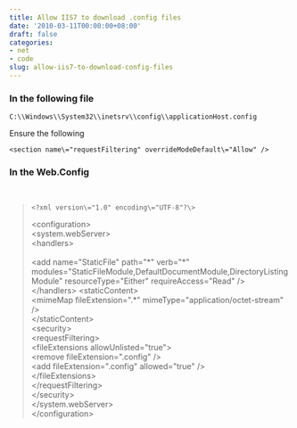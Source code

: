 ```yaml
---
title: Allow IIS7 to download .config files
date: '2010-03-11T00:00:00+08:00'
draft: false
categories:
- net
- code
slug: allow-iis7-to-download-config-files
---
```


### In the following file

    C:\\Windows\\System32\\inetsrv\\config\\applicationHost.config

Ensure the following

    <section name\="requestFiltering" overrideModeDefault\="Allow" />

### In the Web.Config
 

>     <?xml version\="1.0" encoding\="UTF-8"?\>
> <configuration\>   
>     <system.webServer\>  
>          <handlers\>  
>            <clear />  
>             <add 
>                 name\="StaticFile" 
>                 path\="\*" verb\="\*" 
>                 modules\="StaticFileModule,DefaultDocumentModule,DirectoryListingModule" 
>                 resourceType\="Either" 
>                 requireAccess\="Read" />  
>         </handlers\>
>         <staticContent\>  
>             <mimeMap fileExtension\=".\*" mimeType\="application/octet-stream" />  
>         </staticContent\>  
>         <security\>  
>             <requestFiltering\>  
>                 <fileExtensions allowUnlisted\="true"\>  
>                     <remove fileExtension\=".config" />  
>                     <add fileExtension\=".config" allowed\="true" />  
>                 </fileExtensions\>  
>             </requestFiltering\>  
>         </security\>  
>     </system.webServer\>  
> </configuration\>
